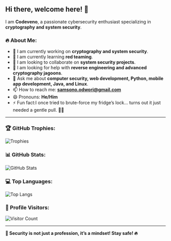 ## Hi there, welcome here! 👋

I am **Codeveno**, a passionate cybersecurity enthusiast specializing in **cryptography and system security**. 

### 🔥 About Me:
- 🔭 I am currently working on **cryptography and system security**.
- 🌱 I am currently learning **red teaming**.
- 👯 I am looking to collaborate on **system security projects**.
- 🤔 I am looking for help with **reverse engineering and advanced cryptography jagoons**.
- 💬 Ask me about **computer security, web development, Python, mobile app development, Java, and Linux**.
- 📫 How to reach me: **samsono.odwori@gmail.com**
- 😄 Pronouns: **He/Him**
- ⚡ Fun fact:I once tried to brute-force my fridge’s lock… turns out it just needed a gentle pull. 🧑‍💻

---
### 🏆 GitHub Trophies:
![Trophies](https://github-profile-trophy.vercel.app/?username=codeveno&theme=onedark&column=7)

### 📊 GitHub Stats:
![GitHub Stats](https://github-readme-stats.vercel.app/api?username=codeveno&show_icons=true&theme=radical&rank_icon=github)

### 💻 Top Languages:
![Top Langs](https://github-readme-stats.vercel.app/api/top-langs/?username=codeveno&layout=compact&theme=radical)

### 👀 Profile Visitors:
![Visitor Count](https://komarev.com/ghpvc/?username=codeveno&color=blue)


---

**🔐 Security is not just a profession, it’s a mindset! Stay safe! 🔥**
